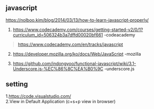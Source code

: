 ## javascript  

https://nolboo.kim/blog/2014/03/13/how-to-learn-javascript-properly/  

1. https://www.codecademy.com/courses/getting-started-v2/0/1?curriculum_id=506324b3a7dffd00020bf661 -codeacademy  
>  https://www.codecademy.com/en/tracks/javascript

2. https://developer.mozilla.org/ko/docs/Web/JavaScript  -mozilla  

3. https://github.com/indongyoo/functional-javascript/wiki/3.1-Underscore.js-%EC%86%8C%EA%B0%9C -underscore.js  


## setting  
1.https://code.visualstudio.com/  
2.View in Default Application  (c+s+p view in browser)  

